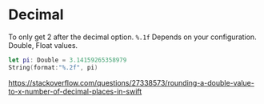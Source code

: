 # Decimal

To only get 2 after the decimal option. `%.1f` Depends on your configuration.
Double, Float values.
```swift
let pi: Double = 3.14159265358979
String(format:"%.2f", pi)
```

https://stackoverflow.com/questions/27338573/rounding-a-double-value-to-x-number-of-decimal-places-in-swift